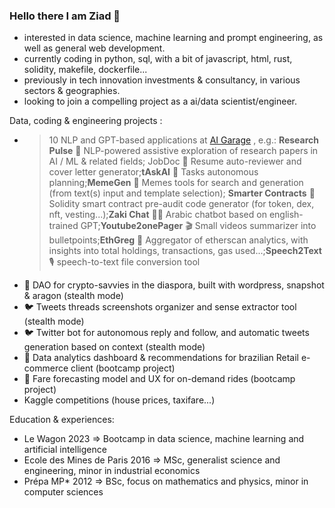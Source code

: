 ### Hello there I am Ziad 👋
- interested in data science, machine learning and prompt engineering, as well as general web development.
- currently coding in python, sql, with a bit of javascript, html, rust, solidity, makefile, dockerfile...
- previously in tech innovation investments & consultancy, in various sectors & geographies.
- looking to join a compelling project as a ai/data scientist/engineer.

Data, coding & engineering projects : 
- > 10 NLP and GPT-based applications at [AI Garage](https://ai-garage.streamlit.app/) , e.g.: **Research Pulse** 🧩 NLP-powered assistive exploration of research papers in AI / ML & related fields; JobDoc 🥼 Resume auto-reviewer and cover letter generator;**tAskAI** 🦾 Tasks autonomous planning;**MemeGen** 🧬 Memes tools for search and generation (from text(s) input and template selection); **Smarter Contracts** 📝 Solidity smart contract pre-audit code generator (for token, dex, nft, vesting...);**Zaki Chat** 🧞‍♂️ Arabic chatbot based on english-trained GPT;**Youtube2onePager** 🎬 Small videos summarizer into bulletpoints;**EthGreg** 🧶 Aggregator of etherscan analytics, with insights into total holdings, transactions, gas used...;**Speech2Text** 🎙️ speech-to-text file conversion tool
- 🌲 DAO for crypto-savvies in the diaspora, built with wordpress, snapshot & aragon (stealth mode)
- 🐦 Tweets threads screenshots organizer and sense extractor tool (stealth mode)
- 🐦 Twitter bot for autonomous reply and follow, and automatic tweets generation based on context (stealth mode)
- 🛒 Data analytics dashboard & recommendations for brazilian Retail e-commerce client (bootcamp project)
- 🚕 Fare forecasting model and UX for on-demand rides (bootcamp project)
- Kaggle competitions (house prices, taxifare...)

Education & experiences:
- Le Wagon 2023 => Bootcamp in data science, machine learning and artificial intelligence
- Ecole des Mines de Paris 2016 => MSc, generalist science and engineering, minor in industrial economics
- Prépa MP* 2012 => BSc, focus on mathematics and physics, minor in computer sciences

<!--
**zmazz/zmazz** is a ✨ _special_ ✨ repository because its `README.md` (this file) appears on your GitHub profile.

Here are some ideas to get you started:

- 🔭 I’m currently working on ...
- 🌱 I’m currently learning ...
- 👯 I’m looking to collaborate on ...
- 🤔 I’m looking for help with ...
- 💬 Ask me about ...
- 📫 How to reach me: ...
- 😄 Pronouns: ...
- ⚡ Fun fact: ...
-->
